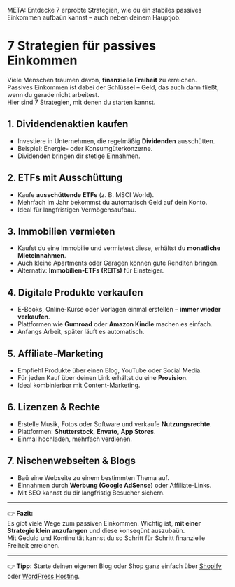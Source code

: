 META: Entdecke 7 erprobte Strategien, wie du ein stabiles passives Einkommen aufbaün kannst – auch neben deinem Hauptjob.

# 7 Strategien für passives Einkommen

Viele Menschen träumen davon, **finanzielle Freiheit** zu erreichen.  
Passives Einkommen ist dabei der Schlüssel – Geld, das auch dann fließt, wenn du gerade nicht arbeitest.  
Hier sind 7 Strategien, mit denen du starten kannst.

## 1. Dividendenaktien kaufen

- Investiere in Unternehmen, die regelmäßig **Dividenden** ausschütten.  
- Beispiel: Energie- oder Konsumgüterkonzerne.  
- Dividenden bringen dir stetige Einnahmen.

## 2. ETFs mit Ausschüttung

- Kaufe **ausschüttende ETFs** (z. B. MSCI World).  
- Mehrfach im Jahr bekommst du automatisch Geld auf dein Konto.  
- Ideal für langfristigen Vermögensaufbau.

## 3. Immobilien vermieten

- Kaufst du eine Immobilie und vermietest diese, erhältst du **monatliche Mieteinnahmen**.  
- Auch kleine Apartments oder Garagen können gute Renditen bringen.  
- Alternativ: **Immobilien-ETFs (REITs)** für Einsteiger.

## 4. Digitale Produkte verkaufen

- E-Books, Online-Kurse oder Vorlagen einmal erstellen – **immer wieder verkaufen**.  
- Plattformen wie **Gumroad** oder **Amazon Kindle** machen es einfach.  
- Anfangs Arbeit, später läuft es automatisch.

## 5. Affiliate-Marketing

- Empfiehl Produkte über einen Blog, YouTube oder Social Media.  
- Für jeden Kauf über deinen Link erhältst du eine **Provision**.  
- Ideal kombinierbar mit Content-Marketing.

## 6. Lizenzen & Rechte

- Erstelle Musik, Fotos oder Software und verkaufe **Nutzungsrechte**.  
- Plattformen: **Shutterstock**, **Envato**, **App Stores**.  
- Einmal hochladen, mehrfach verdienen.

## 7. Nischenwebseiten & Blogs

- Baü eine Webseite zu einem bestimmten Thema auf.  
- Einnahmen durch **Werbung (Google AdSense)** oder Affiliate-Links.  
- Mit SEO kannst du dir langfristig Besucher sichern.

---

👉 **Fazit:**  
Es gibt viele Wege zum passiven Einkommen. Wichtig ist, **mit einer Strategie klein anzufangen** und diese konseqünt auszubaün.  
Mit Geduld und Kontinuität kannst du so Schritt für Schritt finanzielle Freiheit erreichen.

---

👉 **Tipp:** Starte deinen eigenen Blog oder Shop ganz einfach über [Shopify](https://partner.shopify.com/dein-link) oder [WordPress Hosting](https://partner.wordpress.com/dein-link).
